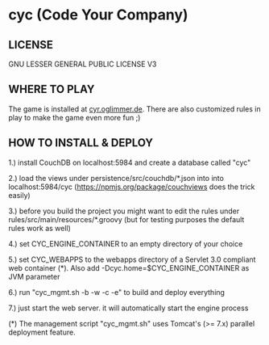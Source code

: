 cyc (Code Your Company)
========================

LICENSE
-------

GNU LESSER GENERAL PUBLIC LICENSE V3

WHERE TO PLAY
-------------

The game is installed at <a href="http://cyr.oglimmer.de">cyr.oglimmer.de</a>. There are also customized rules in play to make the game even more fun ;)

HOW TO INSTALL & DEPLOY
-----------------------

1.) install CouchDB on localhost:5984 and create a database called "cyc"

2.) load the views under persistence/src/couchdb/*.json into into localhost:5984/cyc (https://npmjs.org/package/couchviews does the trick easily)

3.) before you build the project you might want to edit the rules under rules/src/main/resources/*.groovy (but for testing purposes the default rules work as well)

4.) set CYC_ENGINE_CONTAINER to an empty directory of your choice

5.) set CYC_WEBAPPS to the webapps directory of a Servlet 3.0 compliant web container (*). Also add -Dcyc.home=$CYC_ENGINE_CONTAINER as JVM parameter

6.) run "cyc_mgmt.sh -b -w -c -e" to build and deploy everything

7.) just start the web server. it will automatically start the engine process

(*) The management script "cyc_mgmt.sh" uses Tomcat's (>= 7.x) parallel deployment feature. 